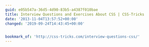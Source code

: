 ```yaml
---
guid: e05b547a-36d5-4d90-83b5-a4387f010bae
title: Interview Questions and Exercises About CSS | CSS-Tricks
date: '2013-11-04T13:57:52+00:00'
changed: '2019-09-24T14:43:45+00:00'


bookmark_of: 'http://css-tricks.com/interview-questions-css/'
---
```




